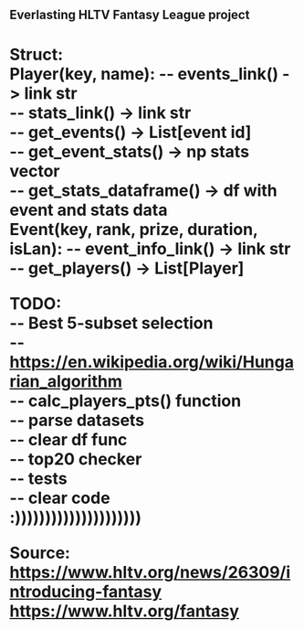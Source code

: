 Everlasting HLTV Fantasy League project
--------------------------------------------
<h1> Struct: <br />
<b> Player(key, name):
-- events_link() -> link str <br />
-- stats_link() -> link str <br />
-- get_events() -> List[event id] <br />
-- get_event_stats() -> np stats vector <br />
-- get_stats_dataframe() -> df with event and stats data <br />
<b> Event(key, rank, prize, duration, isLan):
-- event_info_link() -> link str <br />
-- get_players() -> List[Player] <br />


TODO: <br />
-- Best 5-subset selection <br />
-- https://en.wikipedia.org/wiki/Hungarian_algorithm <br />
-- calc_players_pts() function <br />
-- parse datasets <br />
-- clear df func <br />
-- top20 checker <br />
-- tests <br />
-- clear code <br />
:))))))))))))))))))))) <br />

<b> Source: <br />
https://www.hltv.org/news/26309/introducing-fantasy <br />
https://www.hltv.org/fantasy
